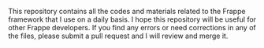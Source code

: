 This repository contains all the codes and materials related to the Frappe framework that I use on a daily basis. I hope this repository will be useful for other Frappe developers. If you find any errors or need corrections in any of the files, please submit a pull request and I will review and merge it.
